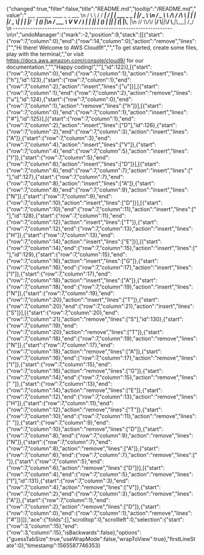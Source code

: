 {"changed":true,"filter":false,"title":"README.md","tooltip":"/README.md","value":"         ___        ______     ____ _                 _  ___  \n        / \\ \\      / / ___|   / ___| | ___  _   _  __| |/ _ \\ \n       / _ \\ \\ /\\ / /\\___ \\  | |   | |/ _ \\| | | |/ _` | (_) |\n      / ___ \\ V  V /  ___) | | |___| | (_) | |_| | (_| |\\__, |\n     /_/   \\_\\_/\\_/  |____/   \\____|_|\\___/ \\__,_|\\__,_|  /_/ \n ----------------------------------------------------------------- \n\n","undoManager":{"mark":-2,"position":9,"stack":[[{"start":{"row":7,"column":0},"end":{"row":14,"column":0},"action":"remove","lines":["","Hi there! Welcome to AWS Cloud9!","","To get started, create some files, play with the terminal,","or visit https://docs.aws.amazon.com/console/cloud9/ for our documentation.","","Happy coding!",""],"id":122}],[{"start":{"row":7,"column":0},"end":{"row":7,"column":1},"action":"insert","lines":["h"],"id":123},{"start":{"row":7,"column":1},"end":{"row":7,"column":2},"action":"insert","lines":["u"]}],[{"start":{"row":7,"column":1},"end":{"row":7,"column":2},"action":"remove","lines":["u"],"id":124},{"start":{"row":7,"column":0},"end":{"row":7,"column":1},"action":"remove","lines":["h"]}],[{"start":{"row":7,"column":0},"end":{"row":7,"column":1},"action":"insert","lines":["#"],"id":125}],[{"start":{"row":7,"column":1},"end":{"row":7,"column":2},"action":"insert","lines":["D"],"id":126},{"start":{"row":7,"column":2},"end":{"row":7,"column":3},"action":"insert","lines":["A"]},{"start":{"row":7,"column":3},"end":{"row":7,"column":4},"action":"insert","lines":["V"]},{"start":{"row":7,"column":4},"end":{"row":7,"column":5},"action":"insert","lines":["I"]},{"start":{"row":7,"column":5},"end":{"row":7,"column":6},"action":"insert","lines":["D"]}],[{"start":{"row":7,"column":6},"end":{"row":7,"column":7},"action":"insert","lines":[" "],"id":127},{"start":{"row":7,"column":7},"end":{"row":7,"column":8},"action":"insert","lines":["A"]},{"start":{"row":7,"column":8},"end":{"row":7,"column":9},"action":"insert","lines":["N"]},{"start":{"row":7,"column":9},"end":{"row":7,"column":10},"action":"insert","lines":["D"]}],[{"start":{"row":7,"column":10},"end":{"row":7,"column":11},"action":"insert","lines":[" "],"id":128},{"start":{"row":7,"column":11},"end":{"row":7,"column":12},"action":"insert","lines":["T"]},{"start":{"row":7,"column":12},"end":{"row":7,"column":13},"action":"insert","lines":["H"]},{"start":{"row":7,"column":13},"end":{"row":7,"column":14},"action":"insert","lines":["E"]}],[{"start":{"row":7,"column":14},"end":{"row":7,"column":15},"action":"insert","lines":[" "],"id":129},{"start":{"row":7,"column":15},"end":{"row":7,"column":16},"action":"insert","lines":["G"]},{"start":{"row":7,"column":16},"end":{"row":7,"column":17},"action":"insert","lines":["I"]},{"start":{"row":7,"column":17},"end":{"row":7,"column":18},"action":"insert","lines":["A"]},{"start":{"row":7,"column":18},"end":{"row":7,"column":19},"action":"insert","lines":["N"]},{"start":{"row":7,"column":19},"end":{"row":7,"column":20},"action":"insert","lines":["T"]},{"start":{"row":7,"column":20},"end":{"row":7,"column":21},"action":"insert","lines":["S"]}],[{"start":{"row":7,"column":20},"end":{"row":7,"column":21},"action":"remove","lines":["S"],"id":130},{"start":{"row":7,"column":19},"end":{"row":7,"column":20},"action":"remove","lines":["T"]},{"start":{"row":7,"column":18},"end":{"row":7,"column":19},"action":"remove","lines":["N"]},{"start":{"row":7,"column":17},"end":{"row":7,"column":18},"action":"remove","lines":["A"]},{"start":{"row":7,"column":16},"end":{"row":7,"column":17},"action":"remove","lines":["I"]},{"start":{"row":7,"column":15},"end":{"row":7,"column":16},"action":"remove","lines":["G"]},{"start":{"row":7,"column":14},"end":{"row":7,"column":15},"action":"remove","lines":[" "]},{"start":{"row":7,"column":13},"end":{"row":7,"column":14},"action":"remove","lines":["E"]},{"start":{"row":7,"column":12},"end":{"row":7,"column":13},"action":"remove","lines":["H"]},{"start":{"row":7,"column":11},"end":{"row":7,"column":12},"action":"remove","lines":["T"]},{"start":{"row":7,"column":10},"end":{"row":7,"column":11},"action":"remove","lines":[" "]},{"start":{"row":7,"column":9},"end":{"row":7,"column":10},"action":"remove","lines":["D"]},{"start":{"row":7,"column":8},"end":{"row":7,"column":9},"action":"remove","lines":["N"]},{"start":{"row":7,"column":7},"end":{"row":7,"column":8},"action":"remove","lines":["A"]},{"start":{"row":7,"column":6},"end":{"row":7,"column":7},"action":"remove","lines":[" "]},{"start":{"row":7,"column":5},"end":{"row":7,"column":6},"action":"remove","lines":["D"]}],[{"start":{"row":7,"column":4},"end":{"row":7,"column":5},"action":"remove","lines":["I"],"id":131},{"start":{"row":7,"column":3},"end":{"row":7,"column":4},"action":"remove","lines":["V"]},{"start":{"row":7,"column":2},"end":{"row":7,"column":3},"action":"remove","lines":["A"]},{"start":{"row":7,"column":1},"end":{"row":7,"column":2},"action":"remove","lines":["D"]},{"start":{"row":7,"column":0},"end":{"row":7,"column":1},"action":"remove","lines":["#"]}]]},"ace":{"folds":[],"scrolltop":0,"scrollleft":0,"selection":{"start":{"row":3,"column":15},"end":{"row":3,"column":15},"isBackwards":false},"options":{"guessTabSize":true,"useWrapMode":false,"wrapToView":true},"firstLineState":0},"timestamp":1565587746353}